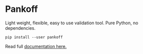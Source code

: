 # Pankoff

Light weight, flexible, easy to use validation tool. Pure Python, no dependencies.

`pip install --user pankoff`

Read full [documentation here.](https://pankoff.readthedocs.io/en/latest/index.html)
